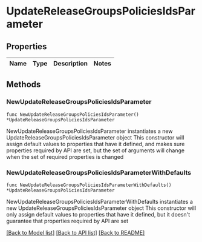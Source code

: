 # UpdateReleaseGroupsPoliciesIdsParameter

## Properties

Name | Type | Description | Notes
------------ | ------------- | ------------- | -------------

## Methods

### NewUpdateReleaseGroupsPoliciesIdsParameter

`func NewUpdateReleaseGroupsPoliciesIdsParameter() *UpdateReleaseGroupsPoliciesIdsParameter`

NewUpdateReleaseGroupsPoliciesIdsParameter instantiates a new UpdateReleaseGroupsPoliciesIdsParameter object
This constructor will assign default values to properties that have it defined,
and makes sure properties required by API are set, but the set of arguments
will change when the set of required properties is changed

### NewUpdateReleaseGroupsPoliciesIdsParameterWithDefaults

`func NewUpdateReleaseGroupsPoliciesIdsParameterWithDefaults() *UpdateReleaseGroupsPoliciesIdsParameter`

NewUpdateReleaseGroupsPoliciesIdsParameterWithDefaults instantiates a new UpdateReleaseGroupsPoliciesIdsParameter object
This constructor will only assign default values to properties that have it defined,
but it doesn't guarantee that properties required by API are set


[[Back to Model list]](../README.md#documentation-for-models) [[Back to API list]](../README.md#documentation-for-api-endpoints) [[Back to README]](../README.md)


